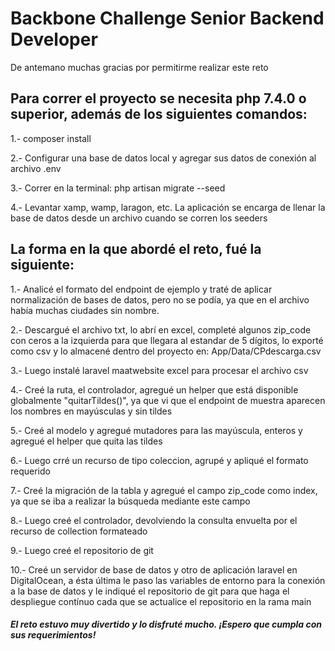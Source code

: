 # Backbone Challenge Senior Backend Developer


De antemano muchas gracias por permitirme realizar este reto



## Para correr el proyecto se necesita php 7.4.0 o superior, además de los siguientes comandos:

1.- composer install


2.- Configurar una base de datos local y agregar sus datos de conexión al archivo .env


3.- Correr en la terminal: php artisan migrate --seed


4.- Levantar xamp, wamp, laragon, etc. La aplicación se encarga de llenar la base de datos desde un archivo cuando se corren los seeders



## La forma en la que abordé el reto, fué la siguiente:


1.- Analicé el formato del endpoint de ejemplo y traté de aplicar normalización de bases de datos, pero no se podía, ya que en el archivo había muchas ciudades sin nombre.


2.- Descargué el archivo txt, lo abrí en excel, completé algunos zip_code con ceros a la izquierda para que llegara al estandar de 5 dígitos, lo exporté como csv y lo almacené dentro del proyecto en: App/Data/CPdescarga.csv


3.- Luego instalé laravel maatwebsite excel para procesar el archivo csv


4.- Creé la ruta, el controlador, agregué un helper que está disponible globalmente "quitarTildes()", ya que vi que el endpoint de muestra aparecen los nombres en mayúsculas y sin tildes


5.- Creé al modelo y agregué mutadores para las mayúscula, enteros y agregué el helper que quita las tildes


6.- Luego crré un recurso de tipo coleccion, agrupé y apliqué el formato requerido


7.- Creé la migración de la tabla y agregué el campo zip_code como index, ya que se iba a realizar la búsqueda mediante este campo


8.- Luego creé el controlador, devolviendo la consulta envuelta por el recurso de collection formateado


9.- Luego creé el repositorio de git


10.- Creé un servidor de base de datos y otro de aplicación laravel en DigitalOcean, a ésta última le paso las variables de entorno para la conexión a la base de datos y le indiqué el repositorio de git para que haga el despliegue contínuo cada que se actualice el repositorio en la rama main


##### El reto estuvo muy divertido y lo disfruté mucho. ¡Espero que cumpla con sus requerimientos!